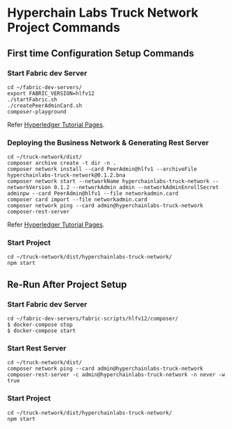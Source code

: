 # Hyperchain Labs Truck Network Project Commands

## First time Configuration Setup Commands

### Start Fabric dev Server
```
cd ~/fabric-dev-servers/
export FABRIC_VERSION=hlfv12
./startFabric.sh
./createPeerAdminCard.sh
composer-playground
```
Refer [Hyperledger Tutorial Pages](https://hyperledger.github.io/composer/latest/installing/development-tools.html).

### Deploying the Business Network & Generating Rest Server
```
cd ~/truck-network/dist/
composer archive create -t dir -n .
composer network install --card PeerAdmin@hlfv1 --archiveFile hyperchainlabs-truck-network@0.1.2.bna
composer network start --networkName hyperchainlabs-truck-network --networkVersion 0.1.2 --networkAdmin admin --networkAdminEnrollSecret adminpw --card PeerAdmin@hlfv1 --file networkadmin.card
composer card import --file networkadmin.card
composer network ping --card admin@hyperchainlabs-truck-network
composer-rest-server
```
Refer [Hyperledger Tutorial Pages](https://hyperledger.github.io/composer/latest/tutorials/developer-tutorial.html).

### Start Project
```
cd ~/truck-network/dist/hyperchainlabs-truck-network/
npm start
```

## Re-Run After Project Setup

### Start Fabric dev Server
```
cd ~/fabric-dev-servers/fabric-scripts/hlfv12/composer/
$ docker-compose stop
$ docker-compose start
```

### Start Rest Server
```
cd ~/truck-network/dist/
composer network ping --card admin@hyperchainlabs-truck-network
composer-rest-server -c admin@hyperchainlabs-truck-network -n never -w true
```

### Start Project
```
cd ~/truck-network/dist/hyperchainlabs-truck-network/
npm start
```

